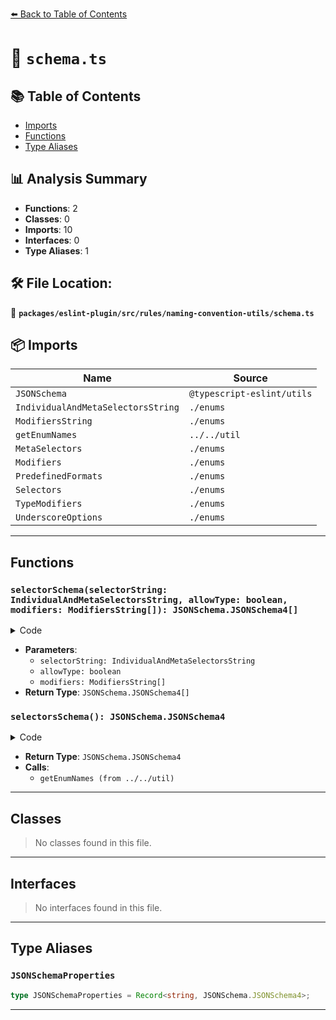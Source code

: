 [⬅️ Back to Table of Contents](../../../../../index.md)

# 📄 `schema.ts`

## 📚 Table of Contents

- [Imports](#imports)
- [Functions](#functions)
- [Type Aliases](#type-aliases)

## 📊 Analysis Summary

- **Functions**: 2
- **Classes**: 0
- **Imports**: 10
- **Interfaces**: 0
- **Type Aliases**: 1

## 🛠️ File Location:
📂 **`packages/eslint-plugin/src/rules/naming-convention-utils/schema.ts`**

## 📦 Imports

| Name | Source |
|------|--------|
| `JSONSchema` | `@typescript-eslint/utils` |
| `IndividualAndMetaSelectorsString` | `./enums` |
| `ModifiersString` | `./enums` |
| `getEnumNames` | `../../util` |
| `MetaSelectors` | `./enums` |
| `Modifiers` | `./enums` |
| `PredefinedFormats` | `./enums` |
| `Selectors` | `./enums` |
| `TypeModifiers` | `./enums` |
| `UnderscoreOptions` | `./enums` |


---

## Functions

### `selectorSchema(selectorString: IndividualAndMetaSelectorsString, allowType: boolean, modifiers: ModifiersString[]): JSONSchema.JSONSchema4[]`

<details><summary>Code</summary>

```ts
function selectorSchema(
  selectorString: IndividualAndMetaSelectorsString,
  allowType: boolean,
  modifiers?: ModifiersString[],
): JSONSchema.JSONSchema4[] {
  const selector: JSONSchemaProperties = {
    filter: {
      oneOf: [
        {
          minLength: 1,
          type: 'string',
        },
        MATCH_REGEX_SCHEMA,
      ],
    },
    selector: {
      enum: [selectorString],
      type: 'string',
    },
  };
  if (modifiers && modifiers.length > 0) {
    selector.modifiers = {
      additionalItems: false,
      items: {
        enum: modifiers,
        type: 'string',
      },
      type: 'array',
    };
  }
  if (allowType) {
    selector.types = {
      additionalItems: false,
      items: {
        $ref: '#/$defs/typeModifiers',
      },
      type: 'array',
    };
  }

  return [
    {
      additionalProperties: false,
      description: `Selector '${selectorString}'`,
      properties: {
        ...FORMAT_OPTIONS_PROPERTIES,
        ...selector,
      },
      required: ['selector', 'format'],
      type: 'object',
    },
  ];
}
```
</details>

- **Parameters**:
  - `selectorString: IndividualAndMetaSelectorsString`
  - `allowType: boolean`
  - `modifiers: ModifiersString[]`
- **Return Type**: `JSONSchema.JSONSchema4[]`
### `selectorsSchema(): JSONSchema.JSONSchema4`

<details><summary>Code</summary>

```ts
function selectorsSchema(): JSONSchema.JSONSchema4 {
  return {
    additionalProperties: false,
    description: 'Multiple selectors in one config',
    properties: {
      ...FORMAT_OPTIONS_PROPERTIES,
      filter: {
        oneOf: [
          {
            minLength: 1,
            type: 'string',
          },
          MATCH_REGEX_SCHEMA,
        ],
      },
      modifiers: {
        additionalItems: false,
        items: {
          enum: getEnumNames(Modifiers),
          type: 'string',
        },
        type: 'array',
      },
      selector: {
        additionalItems: false,
        items: {
          enum: [...getEnumNames(MetaSelectors), ...getEnumNames(Selectors)],
          type: 'string',
        },
        type: 'array',
      },
      types: {
        additionalItems: false,
        items: {
          $ref: '#/$defs/typeModifiers',
        },
        type: 'array',
      },
    },
    required: ['selector', 'format'],
    type: 'object',
  };
}
```
</details>

- **Return Type**: `JSONSchema.JSONSchema4`
- **Calls**:
  - `getEnumNames (from ../../util)`

---

## Classes

> No classes found in this file.


---

## Interfaces

> No interfaces found in this file.


---

## Type Aliases

### `JSONSchemaProperties`

```ts
type JSONSchemaProperties = Record<string, JSONSchema.JSONSchema4>;
```


---
